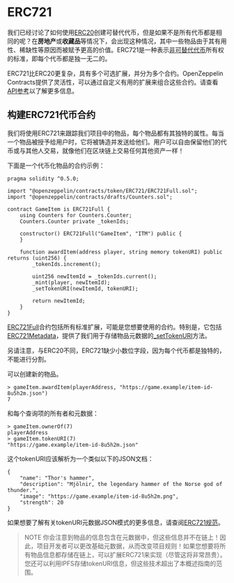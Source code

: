 # ERC721
我们已经讨论了如何使用[ERC20](./ERC20/ERC20.md)创建可替代代币，但是如果不是所有代币都是相同的呢？在**房地产**或**收藏品**等情况下，会出现这种情况，其中一些物品由于其有用性、稀缺性等原因而被赋予更高的价值。ERC721是一种表示[非可替代代币](../Tokens/Tokens.md)所有权的标准，即每个代币都是独一无二的。

ERC721比ERC20更复杂，具有多个可选扩展，并分为多个合约。OpenZeppelin Contracts提供了灵活性，可以通过自定义有用的扩展来组合这些合约。请查看[API参考](../API/ERC721.md)以了解更多信息。

## 构建ERC721代币合约
我们将使用ERC721来跟踪我们项目中的物品，每个物品都有其独特的属性。每当一个物品被授予给用户时，它将被铸造并发送给他们。用户可以自由保留他们的代币或与其他人交易，就像他们在区块链上交易任何其他资产一样！

下面是一个代币化物品的合约示例：
```
pragma solidity ^0.5.0;

import "@openzeppelin/contracts/token/ERC721/ERC721Full.sol";
import "@openzeppelin/contracts/drafts/Counters.sol";

contract GameItem is ERC721Full {
    using Counters for Counters.Counter;
    Counters.Counter private _tokenIds;

    constructor() ERC721Full("GameItem", "ITM") public {
    }

    function awardItem(address player, string memory tokenURI) public returns (uint256) {
        _tokenIds.increment();

        uint256 newItemId = _tokenIds.current();
        _mint(player, newItemId);
        _setTokenURI(newItemId, tokenURI);

        return newItemId;
    }
}
```

[ERC721Full](../API/ERC721.md#erc721full)合约包括所有标准扩展，可能是您想要使用的合约。特别是，它包括[ERC721Metadata](../API/ERC721.md#erc721metadata)，提供了我们用于存储物品元数据的[_setTokenURI](../API/ERC721.md#_settokenuriuint256-tokenid-string-_tokenuri)方法。

另请注意，与ERC20不同，ERC721缺少小数位字段，因为每个代币都是独特的，不能进行分割。

可以创建新的物品。
```
> gameItem.awardItem(playerAddress, "https://game.example/item-id-8u5h2m.json")
7
```

和每个查询项的所有者和元数据：
```
> gameItem.ownerOf(7)
playerAddress
> gameItem.tokenURI(7)
"https://game.example/item-id-8u5h2m.json"
```


这个tokenURI应该解析为一个类似以下的JSON文档：
```
{
    "name": "Thor's hammer",
    "description": "Mjölnir, the legendary hammer of the Norse god of thunder.",
    "image": "https://game.example/item-id-8u5h2m.png",
    "strength": 20
}
```

如果想要了解有关tokenURI元数据JSON模式的更多信息，请查阅[ERC721规范](https://eips.ethereum.org/EIPS/eip-721)。

> NOTE
你会注意到物品的信息包含在元数据中，但这些信息并不在链上！因此，项目开发者可以更改基础元数据，从而改变项目规则！如果您想要将所有物品信息都存储在链上，可以扩展ERC721来实现（尽管这将非常昂贵）。您还可以利用IPFS存储tokenURI信息，但这些技术超出了本概述指南的范围。